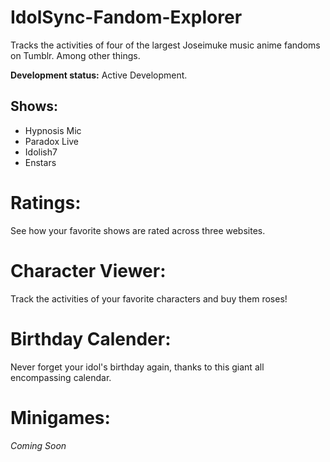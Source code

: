 # IdolSync-Fandom-Explorer
 Tracks the activities of four of the largest Joseimuke music anime fandoms on Tumblr. Among other things.

**Development status:** Active Development.

 ## Shows: 
- Hypnosis Mic
- Paradox Live
- Idolish7
- Enstars
 
 # Ratings:
 See how your favorite shows are rated across three websites.

 # Character Viewer:
Track the activities of your favorite characters and buy them roses!

 # Birthday Calender:
Never forget your idol's birthday again, thanks to this giant all encompassing calendar.

# Minigames:
*Coming Soon*



